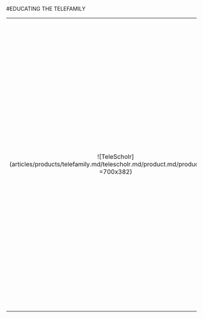 #EDUCATING THE TELEFAMILY

|||
|:--:|:--:|
| ![TeleScholr](articles/products/telefamily.md/telescholr.md/product.md/product.en.png =700x382) | <h2 class="productheader">CLASSROOM MANAGEMENT</h2><p class="productdescription">My Class and telepresence provide a unified digital learning experience. Allowing teachers and students to have transparency where everyone can see each just like a physical classroom.</p><h2 class="productheader">SECURE CONNECTIVITY & ENGAGEMENTS</h2><p class="productdescription">Simply put, no more unwanted visitors to your classes.</p><h2 class="productheader">ACADEMIC COMPLIANCE</h2><p class="productdescription"> A central admin console for system administration with audit logs for academic reports, accounting, and billing purposes.</p> |
